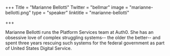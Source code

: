 +++
Title = "Marianne Bellotti"
Twitter = "bellmar"
image = "marianne-bellotti.png"
type = "speaker"
linktitle = "marianne-bellotti"

+++

Marianne Bellotti runs the Platform Services team at Auth0. She has an obsessive love of complex struggling systems-- the older the better-- and spent three years rescuing such systems for the federal government as part of United States Digital Service.

